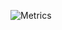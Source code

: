 ![Metrics](https://metrics.lecoq.io/VincentAdamNemessisX?template=classic&base.hireable=true&repositories.forks=true&lines=1&habits=1&followup=1&introduction=1&code=1&activity=1&notable=1&repositories=0&base=header%2C%20activity%2C%20community%2C%20repositories%2C%20metadata&base.indepth=false&base.hireable=true&base.skip=false&repositories.batch=100&repositories.forks=true&repositories.affiliations=owner&isocalendar=true&isocalendar.duration=half-year&lines=true&lines.sections=base&lines.repositories.limit=4&lines.history.limit=1&stars=false&stars.limit=4&habits=false&habits.from=200&habits.days=14&habits.facts=true&habits.charts=false&habits.charts.type=classic&habits.trim=false&habits.languages.limit=8&habits.languages.threshold=0%25&followup=false&followup.sections=repositories&followup.indepth=true&followup.archived=true&repositories=false&repositories.pinned=1&repositories.random=1&repositories.order=featured%2C%20pinned%2C%20starred%2C%20random&activity=false&activity.limit=5&activity.load=300&activity.days=14&activity.visibility=all&activity.timestamps=true&activity.filter=all&code=false&code.lines=30&code.load=400&code.days=3&code.visibility=alle&config.timezone=Asia%2FShanghai&config.twemoji=true&config.octicon=true)
